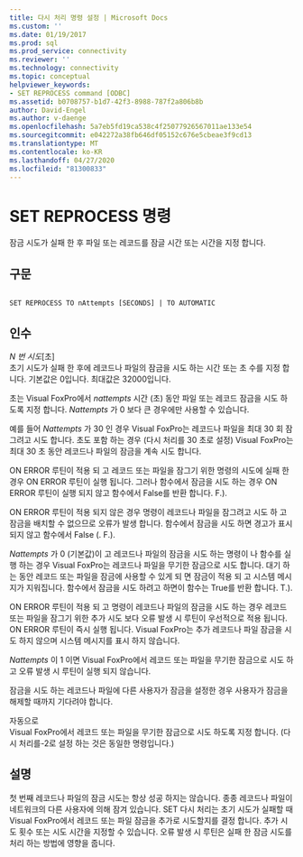 ```yaml
---
title: 다시 처리 명령 설정 | Microsoft Docs
ms.custom: ''
ms.date: 01/19/2017
ms.prod: sql
ms.prod_service: connectivity
ms.reviewer: ''
ms.technology: connectivity
ms.topic: conceptual
helpviewer_keywords:
- SET REPROCESS command [ODBC]
ms.assetid: b0708757-b1d7-42f3-8988-787f2a806b8b
author: David-Engel
ms.author: v-daenge
ms.openlocfilehash: 5a7eb5fd19ca538c4f25077926567011ae133e54
ms.sourcegitcommit: e042272a38fb646df05152c676e5cbeae3f9cd13
ms.translationtype: MT
ms.contentlocale: ko-KR
ms.lasthandoff: 04/27/2020
ms.locfileid: "81300833"
---
```

# <a name="set-reprocess-command"></a>SET REPROCESS 명령
잠금 시도가 실패 한 후 파일 또는 레코드를 잠글 시간 또는 시간을 지정 합니다.  
  
## <a name="syntax"></a>구문  
  
```  
  
SET REPROCESS TO nAttempts [SECONDS] | TO AUTOMATIC  
```  
  
## <a name="arguments"></a>인수  
 *N 번 시도*[초]  
 초기 시도가 실패 한 후에 레코드나 파일의 잠금을 시도 하는 시간 또는 초 수를 지정 합니다. 기본값은 0입니다. 최대값은 32000입니다.  
  
 초는 Visual FoxPro에서 *nattempts* 시간 (초) 동안 파일 또는 레코드 잠금을 시도 하도록 지정 합니다. *Nattempts* 가 0 보다 큰 경우에만 사용할 수 있습니다.  
  
 예를 들어 *Nattempts* 가 30 인 경우 Visual FoxPro는 레코드나 파일을 최대 30 회 잠그려고 시도 합니다. 초도 포함 하는 경우 (다시 처리를 30 초로 설정) Visual FoxPro는 최대 30 초 동안 레코드나 파일의 잠금을 계속 시도 합니다.  
  
 ON ERROR 루틴이 적용 되 고 레코드 또는 파일을 잠그기 위한 명령의 시도에 실패 한 경우 ON ERROR 루틴이 실행 됩니다. 그러나 함수에서 잠금을 시도 하는 경우 ON ERROR 루틴이 실행 되지 않고 함수에서 False를 반환 합니다. F.).  
  
 ON ERROR 루틴이 적용 되지 않은 경우 명령이 레코드나 파일을 잠그려고 시도 하 고 잠금을 배치할 수 없으므로 오류가 발생 합니다. 함수에서 잠금을 시도 하면 경고가 표시 되지 않고 함수에서 False (. F.).  
  
 *Nattempts* 가 0 (기본값)이 고 레코드나 파일의 잠금을 시도 하는 명령이 나 함수를 실행 하는 경우 Visual FoxPro는 레코드나 파일을 무기한 잠금으로 시도 합니다. 대기 하는 동안 레코드 또는 파일을 잠금에 사용할 수 있게 되 면 잠금이 적용 되 고 시스템 메시지가 지워집니다. 함수에서 잠금을 시도 하려고 하면이 함수는 True를 반환 합니다. T.).  
  
 ON ERROR 루틴이 적용 되 고 명령이 레코드나 파일의 잠금을 시도 하는 경우 레코드 또는 파일을 잠그기 위한 추가 시도 보다 오류 발생 시 루틴이 우선적으로 적용 됩니다. ON ERROR 루틴이 즉시 실행 됩니다. Visual FoxPro는 추가 레코드나 파일 잠금을 시도 하지 않으며 시스템 메시지를 표시 하지 않습니다.  
  
 *Nattempts* 이 1 이면 Visual FoxPro에서 레코드 또는 파일을 무기한 잠금으로 시도 하 고 오류 발생 시 루틴이 실행 되지 않습니다.  
  
 잠금을 시도 하는 레코드나 파일에 다른 사용자가 잠금을 설정한 경우 사용자가 잠금을 해제할 때까지 기다려야 합니다.  
  
 자동으로  
 Visual FoxPro에서 레코드 또는 파일을 무기한 잠금으로 시도 하도록 지정 합니다. (다시 처리를-2로 설정 하는 것은 동일한 명령입니다.)  
  
## <a name="remarks"></a>설명  
 첫 번째 레코드나 파일의 잠금 시도는 항상 성공 하지는 않습니다. 종종 레코드나 파일이 네트워크의 다른 사용자에 의해 잠겨 있습니다. SET 다시 처리는 초기 시도가 실패할 때 Visual FoxPro에서 레코드 또는 파일 잠금을 추가로 시도할지를 결정 합니다. 추가 시도 횟수 또는 시도 시간을 지정할 수 있습니다. 오류 발생 시 루틴은 실패 한 잠금 시도를 처리 하는 방법에 영향을 줍니다.
